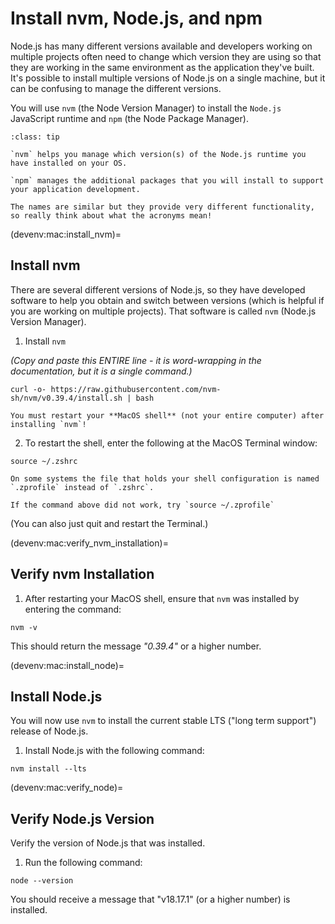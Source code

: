 # Install nvm, Node.js, and npm

Node.js has many different versions available and developers working on multiple projects often need to change which version they are using so that they are working in the same environment as the application they've built. It's possible to install multiple versions of Node.js on a single machine, but it can be confusing to manage the different versions.

You will use `nvm` (the Node Version Manager) to install the `Node.js` JavaScript runtime and `npm` (the Node Package Manager).

`````{admonition} Pro Tip!
:class: tip

`nvm` helps you manage which version(s) of the Node.js runtime you have installed on your OS.

`npm` manages the additional packages that you will install to support your application development.

The names are similar but they provide very different functionality, so really think about what the acronyms mean!
`````

(devenv:mac:install_nvm)=
## Install nvm

There are several different versions of Node.js, so they have developed software to help you obtain and switch between versions (which is helpful if you are working on multiple projects). That software is called `nvm` (Node.js Version Manager). 

1. Install `nvm`

*(Copy and paste this ENTIRE line - it is word-wrapping in the documentation, but it is a single command.)*

```
curl -o- https://raw.githubusercontent.com/nvm-sh/nvm/v0.39.4/install.sh | bash
```

```{important}
You must restart your **MacOS shell** (not your entire computer) after installing `nvm`! 
```

2. To restart the shell, enter the following at the MacOS Terminal window:

```
source ~/.zshrc
```

```{note}
On some systems the file that holds your shell configuration is named `.zprofile` instead of `.zshrc`.

If the command above did not work, try `source ~/.zprofile`
```

(You can also just quit and restart the Terminal.)

(devenv:mac:verify_nvm_installation)=
## Verify nvm Installation

1. After restarting your MacOS shell, ensure that `nvm` was installed by entering the command:

```
nvm -v
```

This should return the message *"0.39.4"* or a higher number.

(devenv:mac:install_node)=
## Install Node.js

You will now use `nvm` to install the current stable LTS ("long term support") release of Node.js. 

1. Install Node.js with the following command:

```
nvm install --lts
```

(devenv:mac:verify_node)=
## Verify Node.js Version

Verify the version of Node.js that was installed. 

1. Run the following command:

```
node --version
```

You should receive a message that "v18.17.1" (or a higher number) is installed.